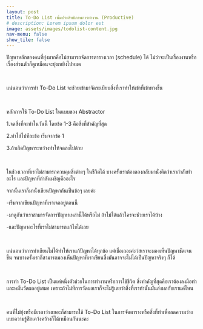 ```yaml
---
layout: post
title: To-Do List เพิ่มประสิทธิภาพการทำงาน (Productive)
# description: Lorem ipsum dolor est
image: assets/images/todolist-content.jpg
nav-menu: false
show_tile: false
---
```


<p>ปัญหาหลักของคนที่ยุ่งมากคือไม่สามารถจัดการตารางเวลา (schedule) ได้ ไม่ว่าจะเป็นเรื่องงานหรือเรื่องส่วนตัวก็ดูเหมือนจะยุ่งเหยิงไปหมด</p>
<p><br></p>
<p>แน่นอนว่าการทำ To-Do List จะช่วยเข้ามาจัดระเบียบสิ่งที่เราทำให้เข้าที่เข้าทางขึ้น</p>
<p><br></p>
<p>หลักการใช้ To-Do List ในแบบของ Abstractor</p>
<p>1.จดสิ่งที่จะทำในวันนี้ โดยข้อ 1-3 คือสิ่งที่สำคัญที่สุด</p>
<p>2.ทำไล่ไปทีละข้อ เริ่มจากข้อ 1</p>
<p>3.ถ้าเกิดปัญหาระหว่างทำให้จดลงไปด้วย</p>
<p><br></p>
<p>ในช่วงเวลาที่เราไม่สามารถควบคุมสิ่งต่างๆ ในชีวิตได้ บางครั้งเราต้องลองกลับมานั่งคิดว่าเรากำลังทำอะไร และปัญหาที่กำลังเผชิญคืออะไร</p>
<p>จากนั้นเราก็มานั่งเขียนปัญหากันเป็นข้อๆ เลยค่ะ</p>
<p>-เริ่มจากเขียนปัญหาที่เราเจออยู่ตอนนี้</p>
<p>-มาดูกันว่าเราสามารจัดการปัญหาเหล่านี้ได้หรือไม่ ถ้าไม่ได้แล้วใครจะช่วยเราได้บ้าง</p>
<p>-และปัญหาอะไรที่เราไม่สามารถแก้ไขได้เลย</p>
<p><br></p>
<p>แน่นอนว่าการทำเขียนไม่ได้ทำให้เราแก้ปัญหาได้ทุกข้อ แต่เชื่อเถอะค่ะว่สเราจะมองเห็นปัญหาชัดเจนขึ้น จนบางครั้งเราก็สามารถมองเห็นปัญหาที่เราเขียนซึ่งมันอาจจะไม่ได้เป็นปัญหาจริงๆ ก็ได้</p>
<p><br></p>
<p>การทำ To-Do List เป็นแค่หนึ่งตัวช่วยในการทำงานหรือการใช้ชีวิต สิ่งทำคัญที่สุดคือเราต้องลงมือทำและหมั่นวัดผลอยู่เสมอ เพราะถ้าไม่ทีการวัดผลเราก็จะไม่รู้เลยว่าสิ่งที่เราทำนั้นมันส่งผลกับเราแค่ไหน</p>
<p><br></p>
<p>คนที่ไม่ยุ่งหรือมีเวลาว่างเยอะก็สามารถใช้ To-Do List ในการจัดตารางหรือสิ่งที่ทำเพื่อลดความว่างแบะความรู้สึกเคว้งคว้างก็ได้เหมือนกันนะคะ</p>
